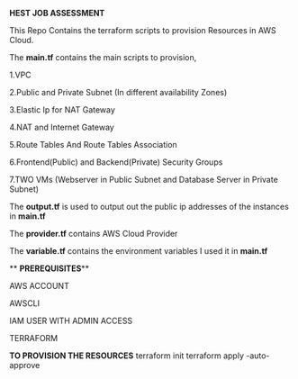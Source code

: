 ****HEST JOB ASSESSMENT****

This Repo Contains the terraform scripts to provision Resources in AWS Cloud.

The ****main.tf**** contains the main scripts to provision,

1.VPC

2.Public and Private Subnet (In different availability Zones)

3.Elastic Ip for NAT Gateway

4.NAT and Internet Gateway 

5.Route Tables And Route Tables Association

6.Frontend(Public) and Backend(Private) Security Groups 

7.TWO VMs (Webserver in Public Subnet and Database Server in Private Subnet)

The ****output.tf**** is used to output out the public ip addresses of the instances in  **main.tf** 

The ****provider.tf**** contains AWS Cloud Provider 

The ****variable.tf**** contains the environment variables I used it in **main.tf** 

**
**PREREQUISITES****

AWS ACCOUNT

AWSCLI

IAM USER WITH ADMIN ACCESS

TERRAFORM

**TO PROVISION THE RESOURCES**
terraform init 
terraform apply -auto-approve
